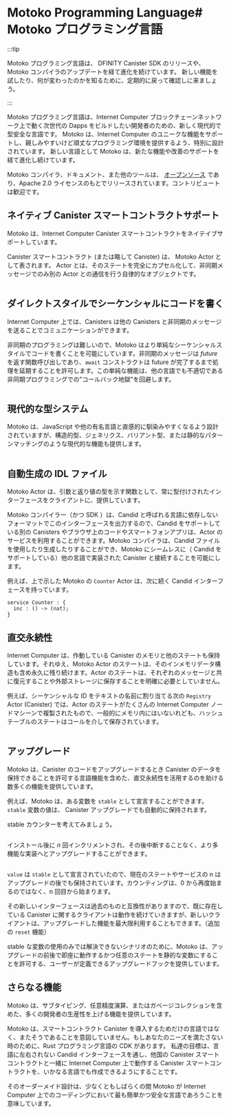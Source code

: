 # Motoko Programming Language# Motoko プログラミング言語

:::tip

Motoko プログラミング言語は、 DFINITY Canister SDK のリリースや、 Motoko コンパイラのアップデートを経て進化を続けています。 新しい機能を試したり、何が変わったのかを知るために、定期的に戻って確認しに来ましょう。

:::

Motoko プログラミング言語は、Internet Computer ブロックチェーンネットワーク上で動く次世代の Dapps をビルドしたい開発者のための、新しく現代的で型安全な言語です。 Motoko は、Internet Computer のユニークな機能をサポートし、親しみやすいけど頑丈なプログラミング環境を提供するよう、特別に設計されています。 新しい言語として Motoko は、新たな機能や改善のサポートを経て進化し続けています。

Motoko コンパイラ、ドキュメント、また他のツールは、 [オープンソース](https://github.com/dfinity/motoko) であり、Apache 2.0 ライセンスのもとでリリースされています。コントリビュートは歓迎です。

## ネイティブ Canister スマートコントラクトサポート

Motoko は、Internet Computer Canister スマートコントラクトをネイテイブサポートしています。

Canister スマートコントラクト (または略して Canister) は、 Motoko Actor として表されます。 Actor とは、そのステートを完全にカプセル化して、非同期メッセージでのみ別の Actor との通信を行う自律的なオブジェクトです。

```motoko name=counter file=./examples/Counter.mo

```

## ダイレクトスタイルでシーケンシャルにコードを書く

Internet Computer 上では、Canisters は他の Canisters と非同期のメッセージを送ることでコミュニケーションができます。

非同期のプログラミングは難しいので、Motoko はより単純なシーケンシャルスタイルでコードを書くことを可能にしています。非同期のメッセージは _future_ を返す関数呼び出しであり、`await` コンストラクトは future が完了するまで処理を延期することを許可します。この単純な機能は、他の言語でも不適切である非同期プログラミングでの"コールバック地獄"を回避します。

```motoko include=counter file=./examples/factorial.mo#L9-L21

```

## 現代的な型システム

Motoko は、JavaScript や他の有名言語と直感的に馴染みやすくなるよう設計されていますが、構造的型、ジェネリクス、バリアント型、または静的なパターンマッチングのような現代的な機能も提供します。

```motoko file=./examples/tree.mo

```

## 自動生成の IDL ファイル

Motoko Actor は、引数と返り値の型を示す関数として、常に型付けされたインターフェースをクライアントに、提供しています。

Motoko コンパイラー（かつ SDK ）は、Candid と呼ばれる言語に依存しないフォーマットでこのインターフェースを出力するので、Candid をサポートしている別の Canisters やブラウザ上のコードやスマートフォンアプリは、Actor のサービスを利用することができます。Motoko コンパイラは、Candid ファイルを使用したり生成したりすることができ、Motoko にシームレスに（ Candid をサポートしている）他の言語で実装された Canister と接続することを可能にします。

例えば、上で示した Motoko の `Counter` Actor は、次に続く Candid インターフェースを持っています。

```candid
service Counter : {
  inc : () -> (nat);
}
```

## 直交永続性

Internet Computer は、作動している Canister のメモリと他のステートも保持しています。それゆえ、Motoko Actor のステートは、そのインメモリデータ構造も含め永久に残り続けます。Actor のステートは、それぞれのメッセージと共に復元することや外部ストレージに保存することを明確に必要としていません。

例えば、シーケンシャルな ID をテキストの名前に割り当てる次の `Registry` Actor (Canister) では、Actor のステートがたくさんの Internet Computer ノードマシーンで複製されたもので、一般的にメモリ内にはいないれども、ハッシュテーブルのステートはコールを介して保存されています。

```motoko file=./examples/Registry.mo

```

## アップグレード

Motoko は、Canister のコードをアップグレードするとき Canister のデータを保持できることを許可する言語機能を含めた、直交永続性を活用するのを助ける数多くの機能を提供しています。

例えば、Motoko は、ある変数を `stable` として宣言することができます。 `stable` 変数の値は、 Canister アップグレードでも自動的に保持されます。

stable カウンターを考えてみましょう。

```motoko file=./examples/StableCounter.mo

```

インストール後に _n_ 回インクリメントされ、その後中断することなく、より多機能な実装へとアップグレードすることができます。

```motoko file=./examples/StableCounterUpgrade.mo

```

`value` は `stable` として宣言されていたので、現在のステートやサービスの n はアップグレードの後でも保持されています。カウンティングは、0 から再度始まるのではなく、n 回目から始まります。

その新しいインターフェースは過去のものと互換性がありますので、既に存在している Canister に関するクライアントは動作を続けていきますが、新しいクライアントは、アップグレードした機能を最大限利用することもできます。（追加の `reset` 機能）

stable な変数の使用のみでは解決できないシナリオのために、Motoko は、アップグレードの前後で即座に動作するかつ任意のステートを静的な変数にすることを許可する、ユーザーが定義できるアップグレードフックを提供しています。

## さらなる機能

Motoko は、サブタイピング、任意精度演算、またはガベージコレクションを含めた、多くの開発者の生産性を上げる機能を提供しています。

Motoko は、スマートコントラクト Canister を導入するためだけの言語ではなく、またそうであることを意図していません。もしあなたのニーズを満たさない時のために、Rust プログラミング言語の CDK があります。 私達の目標は、言語に左右されない Candid インターフェースを通し、他国の Canister スマートコントラクトと一緒に Internet Computer 上で動作する Canister スマートコントラクトを、いかなる言語でも作成できるようにすることです。

そのオーダーメイド設計は、少なくともしばらくの間 Motoko が Internet Computer 上でのコーディングにおいて最も簡単かつ安全な言語であろうことを意味しています。

<!--

:::tip

The Motoko programming language continues to evolve with each release of the DFINITY Canister SDK and with ongoing updates to the Motoko compiler. Check back regularly to try new features and see what’s changed.

:::

The Motoko programming language is a new, modern and type safe language for developers who want to build the next generation of distributed applications to run on the Internet Computer blockchain network. Motoko is specifically designed to support the unique features of the Internet Computer and to provide a familiar yet robust programming environment. As a new language, Motoko is constantly evolving with support for new features and other improvements.

The Motoko compiler, documentation and other tooling is [open source](https://github.com/dfinity/motoko) and released under the Apache 2.0 license. Contributions are welcome.

## Native canister smart contract support

Motoko has native support for Internet Computer canister smart contracts.

A canister smart contract (or canister for short) is expressed as a Motoko actor. An actor is an autonomous object that fully encapsulates its state and communicates with other actors only through asynchronous messages.

For example, this code defines a stateful `Counter` actor.

``` motoko name=counter file=./examples/Counter.mo
```

Its single public function, `inc()`, can be invoked by this and other actors, to both update and read the current state of its private field `value`.

## Code sequentially in direct style

On the Internet Computer, canisters can communicate with other canisters by sending asynchronous messages.

Asynchronous programming is hard, so Motoko enables you to author asynchronous code in much simpler, sequential style. Asynchronous messages are function calls that return a *future*, and the `await` construct allows you to suspend execution until a future has completed. This simple feature avoids the "callback hell" of explicit asynchronous programming in other languages.

``` motoko include=counter file=./examples/factorial.mo#L9-L21
```

## Modern type system

Motoko has been designed to be intuitive to those familiar with JavaScript and other popular languages, but offers modern features such as sound structural types, generics, variant types, and statically checked pattern matching.

``` motoko file=./examples/tree.mo
```

## Autogenerated IDL files

A Motoko actor always presents a typed interface to its clients as a suite of named functions with argument and (future) result types.

The Motoko compiler (and SDK) can emit this interface in a language neutral format called Candid, so other canisters, browser resident code and smart phone apps that support Candid can use the actor’s services. The Motoko compiler can consume and produce Candid files, allowing Motoko to seamlessly interact with canisters implemented in other programming languages (provided they support Candid).

For example, the previous Motoko `Counter` actor has the following Candid interface:

``` candid
service Counter : {
  inc : () -> (nat);
}
```

## Orthogonal persistence

The Internet Computer persists the memory and other state of your canister as it executes. Thus the state of a Motoko actor, including its in-memory data structures, survive indefinitely. Actor state does not need to be explicitly "restored" and "saved" to external storage, with every message.

For example, in the following `Registry` actor (canister), that assigns sequential IDs to textual names, the state of the hash table is preserved across calls, even though the state of the actor is replicated across many Internet Computer node machines, and typically not resident in memory.

``` motoko file=./examples/Registry.mo
```

## Upgrades

Motoko provides numerous features to help you leverage orthogonal persistence, including language features that allow you to retain a canister’s data as you upgrade the code of the canister.

For example, Motoko lets you declare certain variables as `stable`. The values of `stable` variables are automatically preserved across canister upgrades.

Consider a stable counter:

``` motoko file=./examples/StableCounter.mo
```

It can be installed, incremented *n* times, and then upgraded, without interruption, to, for example, the richer implementation:

``` motoko file=./examples/StableCounterUpgrade.mo
```

Because `value` was declared `stable`, the current state, *n*, of the service is retained after the upgrade. Counting will continue from *n*, not restart from `0`.

Because the new interface is compatible with the previous one, existing clients referencing the canister will continue to work, but new clients will be able to exploit its upgraded functionality (the additional `reset` function).

For scenarios that can’t be solved using stable variables alone, Motoko provides user-definable upgrade hooks that run immediately before and after upgrade, and allow you to migrate arbitrary state to stable variables.

## And more …​

Motoko provides many other developer productivity features, including subtyping, arbitrary precision arithmetic and garbage collection.

Motoko is not, and is not intended to be, the only language for implementing canister smart contracts. If it doesn’t suit your needs, there is a canister development kit (CDK) for the Rust programming language. Our goal is to enable any language (with a compiler that targets WebAssembly) to be able to produce canister smart contracts that run on the Internet Computer and interoperate with other, perhaps foreign, canister smart contracts through language neutral Candid interfaces.

Its tailored design means Motoko should be the easiest and safest language for coding on the Internet Computer, at least for the forseeable future.

-->
